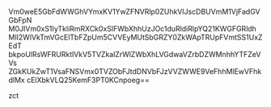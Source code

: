 Vm0weE5GbFdWWGhVYmxKV1YwZFNVRlp0ZUhkVlJscDBUVmM1VjFadGVGbFpN
M0JIVm0xS1IyTkliRmRXCk0xSlFWbXhhUzJOc1duRldiRlpYQ21KWGFGRldh
MlI2WlVkTmVGcElTbFZpUm5CVVEyMUtSbGRZY0ZkWApTRUpFVmtSS1UxZEdT
bkpoUlRsWFRURktlVkV5TVZkalZrWlZWbXhLVGdwaVZrbDZWMnhhYTFZeVVs
ZGkKUkZwT1VsaFNSVmx0TVZObFJtdDNVbFJzVVZWWE9VeFhhMlEwVFhkdlMx
cElXbkVLQ25KemF3PT0KCnpoeg==

zct